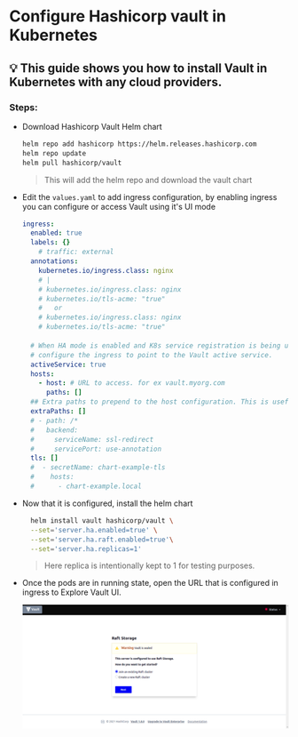 # Configure Hashicorp vault in Kubernetes

## 💡 This guide shows you how to install Vault in Kubernetes with any cloud providers.

### Steps:

- Download Hashicorp Vault Helm chart
  
  ```bash
  helm repo add hashicorp https://helm.releases.hashicorp.com
  helm repo update
  helm pull hashicorp/vault
  ```
    > This will add the helm repo and download the vault chart 

- Edit the ```values.yaml``` to add ingress configuration, by enabling ingress you can configure or access Vault using it's UI mode
  
  ```yaml
  ingress:
    enabled: true
    labels: {}
      # traffic: external
    annotations:
      kubernetes.io/ingress.class: nginx
      # |
      # kubernetes.io/ingress.class: nginx
      # kubernetes.io/tls-acme: "true"
      #   or
      # kubernetes.io/ingress.class: nginx
      # kubernetes.io/tls-acme: "true"

    # When HA mode is enabled and K8s service registration is being used,
    # configure the ingress to point to the Vault active service.
    activeService: true
    hosts:
      - host: # URL to access. for ex vault.myorg.com
        paths: []
    ## Extra paths to prepend to the host configuration. This is useful when working with annotation based services.
    extraPaths: []
    # - path: /*
    #   backend:
    #     serviceName: ssl-redirect
    #     servicePort: use-annotation
    tls: []
    #  - secretName: chart-example-tls
    #    hosts:
    #      - chart-example.local
  ```

- Now that it is configured, install the helm chart
  
  ```bash
    helm install vault hashicorp/vault \
    --set='server.ha.enabled=true' \
    --set='server.ha.raft.enabled=true'\
    --set='server.ha.replicas=1'
  ```

    > Here replica is intentionally kept to 1 for testing purposes.

- Once the pods are in running state, open the URL that is configured in ingress to Explore Vault UI.

    <img src="./assets/vault01.png">